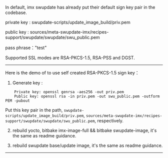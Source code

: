 In default, imx swupdate has already put their default sign key pair in the codebase.

private key :  swupdate-scripts/update_image_build/priv.pem

public key : sources/meta-swupdate-imx/recipes-support/swupdate/swupdate/swu_public.pem

pass phrase："test"

Supported SSL modes are RSA-PKCS-1.5, RSA-PSS and DGST.

---

Here is the demo of to use self created RSA-PKCS-1.5 sign key：

1. Generate key :

```
    Private key: openssl genrsa -aes256 -out priv.pem
    Public key: openssl rsa -in priv.pem -out swu_public.pem -outform PEM -pubout
```

Put this key pair in the path, `swupdate-scripts/update_image_build/priv.pem`, `sources/meta-swupdate-imx/recipes-support/swupdate/swupdate/swu_public.pem`, respectively.



2. rebuild yocto, bitbake imx-image-full && bitbake swupdate-image, it's the same as readme guidance.


3. rebuild swupdate base/update image, it's the same as readme guidance.

----
